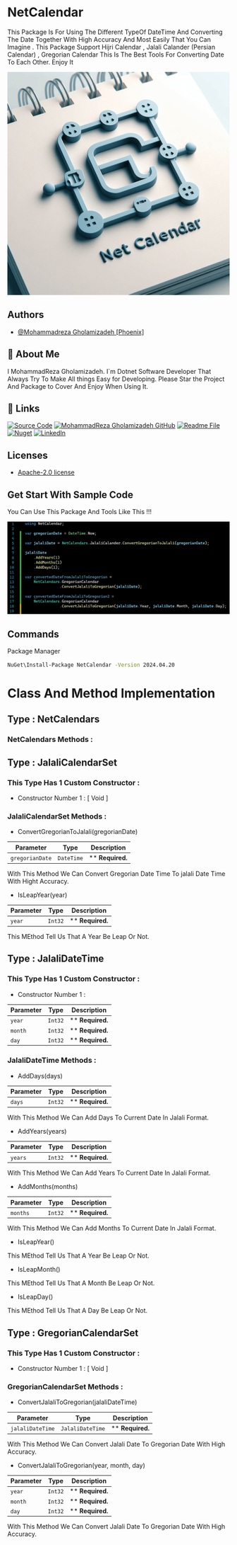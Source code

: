 # NetCalendar
This Package Is For Using The Different TypeOf DateTime And Converting The Date Together With High Accuracy And Most Easily That You Can Imagine . This Package Support Hijri Calendar , Jalali Calander (Persian Calendar) , Gregorian Calendar
This Is The Best Tools For Converting Date To Each Other. Enjoy It

![Logo](https://raw.githubusercontent.com/MohammadRezaGholamizadeh/NetCalendar/main/ReadmeCreator/Files/NetCalendar.png)

## Authors
- [@Mohammadreza Gholamizadeh [Phoenix]](https://github.com/MohammadRezaGholamizadeh)
## 🚀 About Me
I MohammadReza Gholamizadeh. I`m Dotnet Software Developer That Always Try To Make All things Easy for Developing. Please Star the Project And Package to Cover And Enjoy When Using It.

## 🔗 Links
[![Source Code](https://img.shields.io/badge/Source_Code-000?style=for-the-badge&logo=github&logoColor=white)](https://github.com/MohammadRezaGholamizadeh/NetCalendar/tree/main)
[![MohammadReza Gholamizadeh GitHub](https://img.shields.io/badge/MohammadReza_Gholamizadeh_GitHub-000?style=for-the-badge&logo=github&logoColor=white)](https://github.com/MohammadRezaGholamizadeh)
[![Readme File](https://img.shields.io/badge/Readme_File-e23a08?style=for-the-badge&logo=github&logoColor=white)](https://github.com/MohammadRezaGholamizadeh/NetCalendar/blob/main/README.md)
[![Nuget](https://img.shields.io/badge/Nuget-4974a5?style=for-the-badge&logo=nuget&logoColor=white)](https://www.nuget.org/profiles/MohammadrezaGholamizadeh_Phoenix)
[![LinkedIn](https://img.shields.io/badge/LinkedIn-0A66C2?style=for-the-badge&logo=linkedin&logoColor=white)](https://www.linkedin.com/in/mohammadreza-gholamizadeh-b94b1521b/)

## Licenses
* [Apache-2.0 license](https://github.com/MohammadRezaGholamizadeh/NetCalendar/blob/main/LICENSE)

## Get Start With Sample Code
You Can Use This Package And Tools Like This !!!

![Sample](https://raw.githubusercontent.com/MohammadRezaGholamizadeh/NetCalendar/main/ReadmeCreator/Files/Sample.png)

## Commands
Package Manager
```bash
NuGet\Install-Package NetCalendar -Version 2024.04.20
```

# Class And Method Implementation
## Type : NetCalendars
### NetCalendars Methods : 


## Type : JalaliCalendarSet
### This Type Has 1 Custom Constructor : 
* Constructor Number 1 : [ Void ] 
### JalaliCalendarSet Methods : 

* ConvertGregorianToJalali(gregorianDate)

| Parameter | Type     | Description                |
| -------- | ------- | ------------------------- |
| `gregorianDate` | `DateTime` | ** **Required.**                      |

With This Method We Can Convert Gregorian Date Time To jalali Date Time With Hight Accuracy.

* IsLeapYear(year)

| Parameter | Type     | Description                |
| -------- | ------- | ------------------------- |
| `year` | `Int32` | ** **Required.**                      |

 This MEthod Tell Us That A Year Be Leap Or Not.

## Type : JalaliDateTime
### This Type Has 1 Custom Constructor : 
* Constructor Number 1 : 

| Parameter | Type     | Description                |
| -------- | ------- | ------------------------- |
| `year` | `Int32` | ** **Required.**                    |
| `month` | `Int32` | ** **Required.**                    |
| `day` | `Int32` | ** **Required.**                    |

### JalaliDateTime Methods : 

* AddDays(days)

| Parameter | Type     | Description                |
| -------- | ------- | ------------------------- |
| `days` | `Int32` | ** **Required.**                      |

With This Method We Can Add Days To Current Date In Jalali Format.

* AddYears(years)

| Parameter | Type     | Description                |
| -------- | ------- | ------------------------- |
| `years` | `Int32` | ** **Required.**                      |

With This Method We Can Add Years To Current Date In Jalali Format.

* AddMonths(months)

| Parameter | Type     | Description                |
| -------- | ------- | ------------------------- |
| `months` | `Int32` | ** **Required.**                      |

With This Method We Can Add Months To Current Date In Jalali Format.

* IsLeapYear()

 This MEthod Tell Us That A Year Be Leap Or Not.

* IsLeapMonth()

 This MEthod Tell Us That A Month Be Leap Or Not.

* IsLeapDay()

 This MEthod Tell Us That A Day Be Leap Or Not.


## Type : GregorianCalendarSet
### This Type Has 1 Custom Constructor : 
* Constructor Number 1 : [ Void ] 
### GregorianCalendarSet Methods : 

* ConvertJalaliToGregorian(jalaliDateTime)

| Parameter | Type     | Description                |
| -------- | ------- | ------------------------- |
| `jalaliDateTime` | `JalaliDateTime` | ** **Required.**                      |

With This Method We Can Convert Jalali Date To Gregorian Date With High Accuracy.

* ConvertJalaliToGregorian(year, month, day)

| Parameter | Type     | Description                |
| -------- | ------- | ------------------------- |
| `year` | `Int32` | ** **Required.**                      |
| `month` | `Int32` | ** **Required.**                      |
| `day` | `Int32` | ** **Required.**                      |

With This Method We Can Convert Jalali Date To Gregorian Date With High Accuracy.

